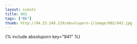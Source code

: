 ```yaml
--- 
layout: sieutv
title: 941
tags: ["0k"]
thumb: http://94.23.248.219/absoluporn-1/image/002/941.jpg
---
```

{% include absoluporn key="941" %} 
